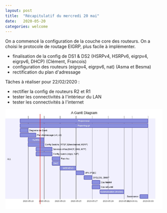 ```yaml
---
layout: post
title:  "Récapitulatif du mercredi 20 mai"
date:   2020-05-20
categories: welcome
---
```


On a commencé la configuration de la couche core des routeurs. On a choisi le protocole de routage EIGRP, plus facile à implémenter.

- finalisation de la config de DS1 & DS2 (HSRPv4, HSRPv6, eigrpv4, eigrpv6, DHCP) (Clément, Francois)
- configuration des routeurs (eigrpv4, eigrpv6, nat) (Asma et Besma)
- rectification du plan d'adressage


Tâches à réaliser pour 22/02/2020 :

- rectifier la config de routeurs R2 et R1 
- tester les connectivités à l'intérieur du LAN
- tester les connectivités à l'internet 


![2020-05-20](20200520_planning.png)
